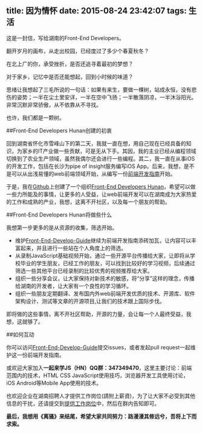 title: 因为情怀
date: 2015-08-24 23:42:07
tags: 生活
---

这是一封信，写给湖南的Front-End Developers。

翻开岁月的画布，从走出校园，已经度过了多少个春夏秋冬？

在北上广的你，承受挫折，是否还追寻着最初的梦想？

对于家乡，记忆中是否还能想起，回到小时候的味道？

思绪让我想起了三毛所说的一句话：如果有来生，要做一棵树，站成永恒，没有悲伤的姿势；一半在尘土里安详，一半在空中飞扬；一半散落阴凉，一半沐浴阳光。非常沉默非常骄傲，从不依靠从不寻找。

也许，我们都是一颗树。

##Front-End Developers Hunan创建的初衷

回到湖南省怀化市雪峰山下的第二天，我就一直在想，用自己现在已经具备的知识，为家乡的IT产业做一些贡献，可是无从下手。其因，我的主业已经从编程领域切换到了农业生产领域，虽然我偶尔还会进行一些编程。其二，我一直在从事iOS的开发工作，包括在长沙为pipe of insight服务编写iOS App。后来，我想，是不是可以从出浅易懂的web前端领域开始，从编写一份[前端开发指南](https://github.com/w3crange/Front-End-Develop-Guide)开始。

于是，我在[Github](https://github.com)上创建了一个组织[Front-End Developers Hunan](https://github.com/w3crange)，希望可以做一些力所能及的事情，让更多的人受益，让web前端开发可以在湖南成为大家热爱的工作和成熟的产业，我想，这离不开社区，以及每一个朋友的帮助。

##Front-End Developers Hunan将做些什么

我想第一步更多的是从资源的收集，筛选开始。

* 维护[Front-End-Develop-Guide](https://github.com/w3crange/Front-End-Develop-Guide)继续为前端开发指南添砖加瓦，让内容可以丰富起来，并且进行一些站在个人角度上的筛选。
* 从录制JavaScript基础视频开始，通过一些开源平台传播给大家，让即将从学校毕业的学生朋友，已经工作的朋友，可以找到比较好的学习视频，后续通过筛选一些其他平台已经录制的比较优秀的视频推荐给大家。
* 组织一些分享会议，让大家保持对新技术的敏感，将“分享”这样的理念，传播给湖南的开发者，让大家有一个良性的学习循环。
* 组织一些朋友定期翻译、发布国内外web前端开发优质的技术、开源库、软件架构设计、测试等文章的开源项目,让我们的技术跟上国际步伐。

即将做的这些事情，离不开社区帮助，开源的力量，会让每一个人最终受益，我想，这就够了。

##如何互动

你可以访问[Front-End-Develop-Guide](https://github.com/w3crange/Front-End-Develop-Guide)提交issues，或者发起pull request一起维护这一份前端开发指南。

或欢迎大家加入**一起来学JS（HN）QQ群：347349470**，这里主要讨论：前端范围内的技术，HTML CSS JavaScript使用技巧，浏览器开发工具使用讨论，iOS Android等Mobile App使用的技术。

也欢迎企业在湖南招聘人才提供工作岗位(請附上薪資)，为了让大家不必受到其他信息的干扰，还请提交到[提供工作岗位](https://github.com/w3crange/Front-End-Develop-Guide/issues/3)中，然后在群内告知即可。

**最后，我想用《离骚》来结尾，希望大家共同努力：路漫漫其修远兮，吾将上下而求索。**

